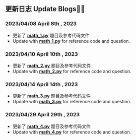 ## 更新日志 Update Blogs🐱‍🏍
### **2023/04/08** **April 8th , 2023**  
* 更新了 **[math_1.py](https://github.com/MossDream/Discrete-Mathematics-Python/blob/main/Code/math_1.py)** 题目及参考代码文件  
* Update with **[math_1.py](https://github.com/MossDream/Discrete-Mathematics-Python/blob/main/Code/math_1.py)** for reference code and question.  

### **2023/04/10** **April 10th , 2023**  
* 更新了 **[math_2.py](https://github.com/MossDream/Discrete-Mathematics-Python/blob/main/Code/math_2.py)** 题目及参考代码文件  
* Update with **[math_2.py](https://github.com/MossDream/Discrete-Mathematics-Python/blob/main/Code/math_2.py)** for reference code and question.

### **2023/04/14** **April 14th , 2023**  
* 更新了 **[math_3.py](https://github.com/MossDream/Discrete-Mathematics-Python/blob/main/Code/math_3.py)** 题目及参考代码文件  
* Update with **[math_3.py](https://github.com/MossDream/Discrete-Mathematics-Python/blob/main/Code/math_3.py)** for reference code and question.

### **2023/04/29** **April 29th , 2023**  
* 更新了 **[math_4.py](https://github.com/MossDream/Discrete-Mathematics-Python/blob/main/Code/math_4.py)** 题目及参考代码文件  
* Update with **[math_4.py](https://github.com/MossDream/Discrete-Mathematics-Python/blob/main/Code/math_4.py)** for reference code and question.
